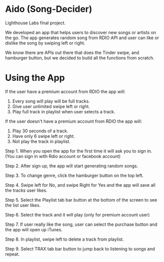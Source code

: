 # Aido (Song-Decider)

Lighthouse Labs final project. 

We developed an app that helps users to discover new songs or artists on the go. The app generates random song from RDIO API
and user can like or dislike the song by swiping left or right. 

We know there are APIs out there that does the Tinder swipe, and hamburger button, but we decided to build all the 
functions from scratch.



# Using the App

If the user have a premium account from RDIO the app will:
  1. Every song will play will be full tracks.
  2. Give user unlimited swipe left or right.
  3. Play full track in playlist when user selects a track.

If the user doesn't have a premium account from RDIO the app will:
  1. Play 30 seconds of a track.
  2. Have only 6 swipe left or right.
  3. Not play the track in playlist.

Step 1. When you open the app for the first time it will ask you to sign in.
        (You can sign in with Rdio account or facebook account)

Step 2. After sign up, the app will start generating random songs.

Step 3. To change genre, click the hamburger button on the top left.

Step 4. Swipe left for No, and swipe Right for Yes and the app will save all the tracks user likes.

Step 5. Select the Playlist tab bar button at the bottom of the screen to see the list user likes.

Step 6. Select the track and it will play 
        (only for premium account user)

Step 7. If user really like the song, user can select the purchase button and the app will open up iTunes.

Step 8. In playlist, swipe left to delete a track from playlist.

Step 9. Select TRAX tab bar button to jump back to listening to songs and repeat.



